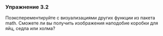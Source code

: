 ### Упражнение 3.2

Поэксперементируйте с визуализациями других функции из пакета math.
Сможете ли вы получить изображения наподобие коробки для яйц, седла или холма?

